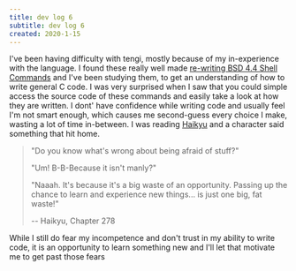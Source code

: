 ```yaml
---
title: dev log 6
subtitle: dev log 6
created: 2020-1-15
---
```


I've been having difficulty with tengi, mostly because of my in-experience with the language. I found these really well made [re-writing BSD 4.4 Shell Commands](https://www.youtube.com/channel/UCcFVlUyZm22BB6-pPqxZSMg/videos) and I've been studying them, to get an understanding of how to write general C code. I was very surprised when I saw that you could simple access the source code of these commands and easily take a look at how they are written. I dont' have confidence while writing code and usually feel I'm not smart enough, which causes me second-guess every choice I make, wasting a lot of time in-between. I was reading [Haikyu](https://en.wikipedia.org/wiki/Haikyu!!) and a character said something that hit home.

> "Do you know what's wrong about being afraid of stuff?"
>
> "Um! B-B-Because it isn't manly?"
>
> "Naaah. It's because it's a big waste of an opportunity. Passing up the chance to learn and experience new things... is just one big, fat waste!"
>
> -- Haikyu, Chapter 278

While I still do fear my incompetence and don't trust in my ability to write code, it is an opportunity to learn something new and I'll let that motivate me to get past those fears
